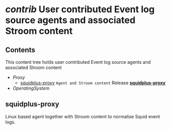 # _contrib_ User contributed Event log source agents and associated Stroom content

## Contents

This content tree holds user contributed Event log source agents and associated Stroom content

* _Proxy_ 
    * [squidplus-proxy](#squidplus-proxy) `Agent and Stroom content` Release [**squidplus-proxy**](./proxy/squidplus-proxy)
* _OperatingSystem_

## squidplus-proxy

Linux based agent together with Stroom content to normalise Squid event logs.
